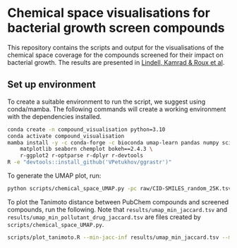 # Chemical space visualisations for bacterial growth screen compounds
This repository contains the scripts and output for the visualisations of the chemical space coverage for the compounds screened for their impact on bacterial growth. The results are presented in [Lindell, Kamrad &amp; Roux et al](https://www.biorxiv.org/content/10.1101/2024.09.05.610817v1).


## Set up environment
To create a suitable environment to run the script, we suggest using conda/mamba. The following commands will create a working environment with the dependencies installed.

```bash
conda create -n compound_visualisation python=3.10
conda activate compound_visualisation
mamba install -y -c conda-forge -c bioconda umap-learn pandas numpy scipy \
    matplotlib seaborn chemplot bokeh==2.4.3 \
    r-ggplot2 r-optparse r-dplyr r-devtools
R -e "devtools::install_github('VPetukhov/ggrastr')"
```

To generate the UMAP plot, run:

```bash
python scripts/chemical_space_UMAP.py -pc raw/CID-SMILES_random_25K.tsv -sc raw/compound2smile.tsv --log umap.log --output-prefix results/umap
```

To plot the Tanimoto distance between PubChem compounds and screened compounds, run the following. Note that `results/umap_min_jaccard.tsv` and `results/umap_min_pollutant_drug_jaccard.tsv` are files created by `scripts/chemical_space_UMAP.py`.
```bash
scripts/plot_tanimoto.R --min-jacc-inf results/umap_min_jaccard.tsv --min-jacc-pol-drug-inf results/umap_min_pollutant_drug_jaccard.tsv --plot-prefix results/plot 
```
